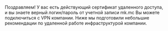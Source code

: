 Поздравляем!
У вас есть действующий сертификат удаленного доступа, и вы знаете верный логин/пароль от учетной записи mk.mc
Вы можете подключиться с VPN компании.
Ниже мы подготовили небольшие рекомендации по удаленной работе инфраструктурой компании.
